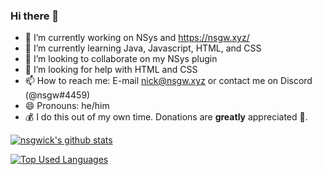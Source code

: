 ### Hi there 👋

<!--
**nsgwick/nsgwick** is a ✨ _special_ ✨ repository because its `README.md` (this file) appears on your GitHub profile.

Here are some ideas to get you started:

- 🔭 I’m currently working on ...
- 🌱 I’m currently learning ...
- 👯 I’m looking to collaborate on ...
- 🤔 I’m looking for help with ...
- 💬 Ask me about ...
- 📫 How to reach me: ...
- 😄 Pronouns: ...
- ⚡ Fun fact: ...
-->

- 🔭 I’m currently working on NSys and https://nsgw.xyz/
- 🌱 I’m currently learning Java, Javascript, HTML, and CSS
- 👯 I’m looking to collaborate on my NSys plugin
- 🤔 I’m looking for help with HTML and CSS
- 📫 How to reach me: E-mail nick@nsgw.xyz or contact me on Discord (@nsgw#4459)
- 😄 Pronouns: he/him
- 💰 I do this out of my own time. Donations are __greatly__ appreciated 🙏.

[![nsgwick's github stats](https://github-readme-stats.vercel.app/api?username=nsgwick&show_icons=true&include_all_commits=true&theme=maroongold)](https://github.com/nsgwick/nsgwick)

[![Top Used Languages](https://github-readme-stats.vercel.app/api/top-langs/?username=nsgwick&layout=compact&theme=maroongold)](https://github.com/nsgwick/nsgwick)

